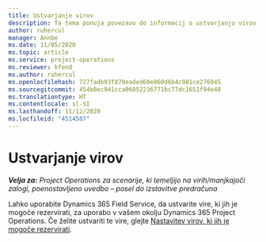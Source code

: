 ```yaml
---
title: Ustvarjanje virov
description: Ta tema ponuja povezavo do informacij o ustvarjanju virov, ki jih je mogoče rezervirati.
author: ruhercul
manager: Annbe
ms.date: 11/05/2020
ms.topic: article
ms.service: project-operations
ms.reviewer: kfend
ms.author: ruhercul
ms.openlocfilehash: 727fadb93f870eaded60e060d6b4c981ce276945
ms.sourcegitcommit: 454b0ec941cca06852236771bc77dc1651f94e48
ms.translationtype: HT
ms.contentlocale: sl-SI
ms.lasthandoff: 11/12/2020
ms.locfileid: "4514587"
---
```

# <a name="create-resources"></a>Ustvarjanje virov

_**Velja za:** Project Operations za scenarije, ki temeljijo na virih/manjkajoči zalogi, poenostavljeno uvedbo – posel do izstavitve predračuna_

Lahko uporabite Dynamics 365 Field Service, da ustvarite vire, ki jih je mogoče rezervirati, za uporabo v vašem okolju Dynamics 365 Project Operations. Če želite ustvariti te vire, glejte [Nastavitev virov, ki jih je mogoče rezervirati](https://docs.microsoft.com/dynamics365/field-service/set-up-bookable-resources).
